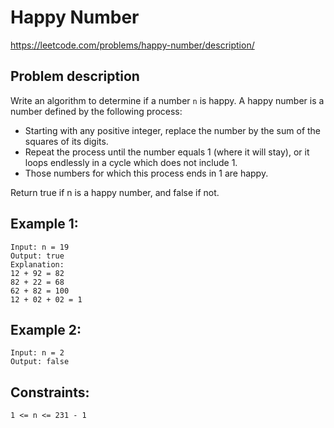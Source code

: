 # Happy Number

https://leetcode.com/problems/happy-number/description/

## Problem description

Write an algorithm to determine if a number `n` is happy.
A happy number is a number defined by the following process:

- Starting with any positive integer, replace the number by the sum of the squares of its digits.
- Repeat the process until the number equals 1 (where it will stay), or it loops endlessly in a cycle which does not
  include 1.
- Those numbers for which this process ends in 1 are happy.

Return true if n is a happy number, and false if not.

## Example 1:

```text
Input: n = 19
Output: true
Explanation:
12 + 92 = 82
82 + 22 = 68
62 + 82 = 100
12 + 02 + 02 = 1
```

## Example 2:

```text
Input: n = 2
Output: false
```

## Constraints:

```text
1 <= n <= 231 - 1
```